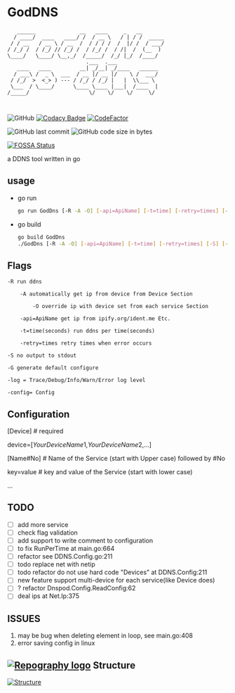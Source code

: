 # GodDNS

```
   ______              __   ____     _   __        
  / ____/  ____   ____/ /  / __ \   / | / /  _____
 / / __   / __ \ / __  /  / / / /  /  |/ /  / ___/
/ /_/ /  / /_/ // /_/ /  / /_/ /  / /|  /  (__  ) 
\____/   \____/ \__,_/  /_____/  /_/ |_/  /____/  
                         .___  .___             
   ____   ____         __| _/__| _/____   ______
  / ___\ /  _ \  ___  / __ |/ __ |/    \ /  ___/
 / /_/  >  <_> ) --- / /_/ / /_/ |   |  \\___ \ 
 \___  / \____/      \____ \____ |___|  /____  |
/_____/                   \/    \/    \/     \/ 
                                               
                                                
```

![GitHub](https://img.shields.io/github/license/Equationzhao/GoDDNS) [![Codacy Badge](https://app.codacy.com/project/badge/Grade/18444501bfd44f919c3a4c87b4e8fcaf)](https://app.codacy.com/gh/Equationzhao/GoDDNS/dashboard?utm\_source=gh\&utm\_medium=referral\&utm\_content=\&utm\_campaign=Badge\_grade) [![CodeFactor](https://www.codefactor.io/repository/github/equationzhao/goddns/badge)](https://www.codefactor.io/repository/github/equationzhao/goddns)

![GitHub last commit](https://img.shields.io/github/last-commit/Equationzhao/GoDDNS) ![GitHub code size in bytes](https://img.shields.io/github/languages/code-size/Equationzhao/GoDDNS)

[![FOSSA Status](https://app.fossa.com/api/projects/git%2Bgithub.com%2FEquationzhao%2FGoDDNS.svg?type=large)](https://app.fossa.com/projects/git%2Bgithub.com%2FEquationzhao%2FGoDDNS?ref=badge\_large)

a DDNS tool written in go

## usage
- go run

	```bash
	go run GodDns [-R -A -O] [-api=ApiName] [-t=time] [-retry=times] [-S] [-G] [-log=Trace/Debug/Info/Warn/Error] [-config=Config]
	```
	
- go build
	```bash
	go build GodDns
	./GodDns [-R -A -O] [-api=ApiName] [-t=time] [-retry=times] [-S] [-G] [-log=Trace/Debug/Info/Warn/Error] [-config=Config]
	```
	

## Flags

```
-R run ddns

	-A automatically get ip from device from Device Section
	
		-O override ip with device set from each service Section

	-api=ApiName get ip from ipify.org/ident.me Etc.

	-t=time(seconds) run ddns per time(seconds)

	-retry=times retry times when error occurs

-S no output to stdout

-G generate default configure

-log = Trace/Debug/Info/Warn/Error log level

-config= Config
```

## Configuration

\[Device] # required

device=\[$YourDeviceName1$,$YourDeviceName2$,...]

\[Name#No] # Name of the Service (start with Upper case) followed by #No

key=value # key and value of the Service (start with lower case)

...

## TODO

* [ ] add more service
* [ ] check flag validation
* [ ] add support to write comment to configuration
* [ ] to fix RunPerTime at main.go:664
* [ ] refactor see DDNS.Config.go:211
* [ ] todo replace net with netip
* [ ] todo refactor do not use hard code "Devices" at DDNS.Config:211
* [ ] new feature support multi-device for each service(like Device does)
* [ ] ? refactor Dnspod.Config.ReadConfig:62
* [ ] deal ips at Net.Ip:375

## ISSUES

1. may be bug when deleting element in loop, see main.go:408
2. error saving config in linux

## [![Repography logo](https://images.repography.com/logo.svg)](https://repography.com) Structure

[![Structure](https://images.repography.com/35290882/Equationzhao/GoDDNS/structure/Xvtsc2MXHRRRBOO98rPykluHsbjgiXVtv151YJjZe-g/eV5f7dIVTtGDBh-UK4EnRsrCo0rHTumqrtoK3Ih6Ap0\_table.svg)](https://github.com/Equationzhao/GoDDNS)
